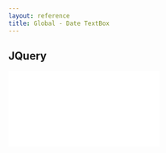 ```yaml
---
layout: reference
title: Global - Date TextBox
---
```


## JQuery ##
<iframe src="global-date-textbox-jquery.html" frameBorder="0" onload="resizeIframe(this)"></iframe> 

<script language="javascript" type="text/javascript">
  function resizeIframe(obj) {
    obj.style.height = obj.contentWindow.document.body.scrollHeight + 'px';
  }
</script>
